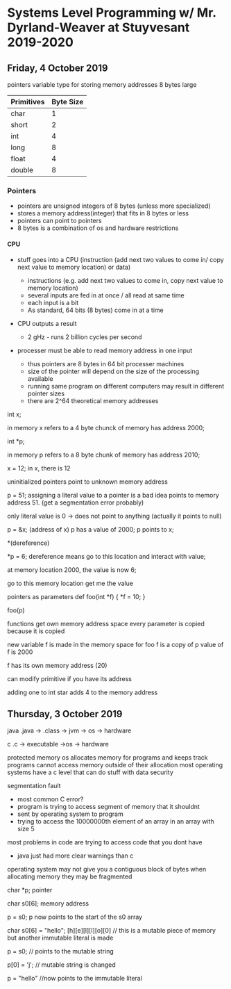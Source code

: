 # Systems Level Programming w/ Mr. Dyrland-Weaver at Stuyvesant 2019-2020

## Friday, 4 October 2019 
pointers 
variable type for storing memory addresses
8 bytes large 

| Primitives | Byte Size |
|------|-|
|char  |1|
|short |2|
|int   |4|
|long  |8|
|float |4|
|double|8|
 
### Pointers
- pointers are unsigned integers of 8 bytes (unless more specialized)
- stores a memory address(integer) that fits in 8 bytes or less 
- pointers can point to pointers 
- 8 bytes is a combination of os and hardware restrictions 

#### CPU
- stuff goes into a CPU (instruction (add next two values to come in/ copy next value to memory location) or data)
    - instructions (e.g. add next two values to come in, copy next value to memory location)
    - several inputs are fed in at once / all read at same time 
    - each input is a bit
    - As standard, 64 bits (8 bytes) come in at a time 
- CPU outputs a result
    - 2 gHz - runs 2 billion cycles per second

- processer must be able to read memory address in one input 
    - thus pointers are 8 bytes in 64 bit processer machines 
    - size of the pointer will depend on the size of the processing available 
    - running same program on different computers may result in different pointer sizes 
    - there are 2^64 theoretical memory addresses 

int x;

in memory x refers to a 4 byte chunck of memory 
has address 2000; 

int *p;

in memory p refers to a 8 byte chunk of memory 
has address 2010;

x = 12; 
in x, there is 12

uninitialized pointers point to unknown memory address

p = 51;
assigning a literal value to a pointer is a bad idea
points to memory address 51. (get a segmentation error probably)

only literal value is 0 -> does not point to anything (actually it points to null)

p = &x; (address of x)
p has a value of 2000; 
p points to x;

*(dereference)

*p = 6;
dereference means go to this location and interact with value; 

at memory location 2000, the value is now 6; 

go to this memory location 
get me the value 

pointers as parameters 
def foo(int *f) {
    *f = 10;
}

foo(p)

functions get own memory address space 
every parameter is copied because it is copied 

new variable f is made in the memory space for foo 
f is a copy of p
value of f is 2000 

f has its own memory address (20)

can modify primitive if you have its address

adding one to int star adds 4 to the memory address 

## Thursday, 3 October 2019 
java .java -> .class -> jvm -> os -> hardware 

c .c -> executable ->os -> hardware 

protected memory 
os allocates memory for programs and keeps track 
programs cannot access memory outside of their allocation
most operating systems have a c level that can do stuff with data security 

segmentation fault 
 - most common C error?
 - program is trying to access segment of memory that it shouldnt 
 - sent by operating system to program 
 - trying to access the 10000000th element of an array in an array with size 5 
 
 most problems in code are trying to access code that you dont have 
 - java just had more clear warnings than c 
 
 operating system may not give you a contiguous block of bytes when allocating memory 
 they may be fragmented 
 
 char *p; pointer
 
 char s0[6]; memory address 
 
 p = s0; p now points to the start of the s0 array 
 
 char s0[6] = "hello"; [h][e][l][l][o][0] // this is a mutable piece of memory but another immutable literal is made 
 
 p = s0; // points to the mutable string 
 
 p[0] = 'j'; // mutable string is changed 
 
 p = "hello" //now points to the immutable literal 
 